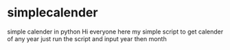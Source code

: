 # simplecalender
simple calender in python
Hi everyone here my simple script to get calender of any year just run the script and input year then month
